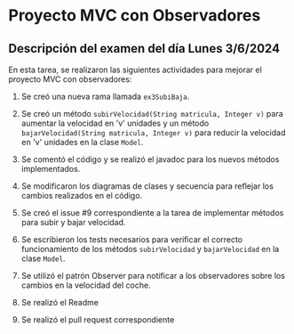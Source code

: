 # Proyecto MVC con Observadores

## Descripción del examen del día Lunes 3/6/2024

En esta tarea, se realizaron las siguientes actividades para mejorar el proyecto MVC con observadores:

1. Se creó una nueva rama llamada `ex3SubiBaja`.

2. Se creó un método `subirVelocidad(String matricula, Integer v)` para aumentar la velocidad en 'v' unidades y un método `bajarVelocidad(String matricula, Integer v)` para reducir la velocidad en 'v' unidades en la clase `Model`.

3. Se comentó el código y se realizó el javadoc para los nuevos métodos implementados.

4. Se modificaron los diagramas de clases y secuencia para reflejar los cambios realizados en el código.

5. Se creó el issue #9 correspondiente a la tarea de implementar métodos para subir y bajar velocidad.

6. Se escribieron los tests necesarios para verificar el correcto funcionamiento de los métodos `subirVelocidad` y `bajarVelocidad` en la clase `Model`.

7. Se utilizó el patrón Observer para notificar a los observadores sobre los cambios en la velocidad del coche.

8. Se realizó el Readme

9. Se realizó el pull request correspondiente

